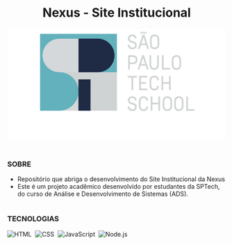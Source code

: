 <h1 align="center">Nexus - Site Institucional</h1>


<p align="center">
  <img src="sptech.png" width="500">
</p>

#
### SOBRE

- Repositório que abriga o desenvolvimento do Site Institucional da Nexus
- Este é um projeto acadêmico desenvolvido por estudantes da SPTech, do curso de Análise e Desenvolvimento de Sistemas (ADS).

#
### TECNOLOGIAS

![HTML](https://img.shields.io/badge/HTML-0D1117?style=for-the-badge&logo=html5&labelColor=0D1117)&nbsp;
![CSS](https://img.shields.io/badge/CSS-0D1117?style=for-the-badge&logo=CSS3&logoColor=1572B6&labelColor=0D1117)&nbsp;
![JavaScript](https://img.shields.io/badge/JavaScript-0D1117?style=for-the-badge&logo=javascript&labelColor=0D1117&textColor=0D1117)&nbsp;
![Node.js](https://img.shields.io/badge/Node.js-0D1117?style=for-the-badge&logo=node.js&labelColor=0D1117)&nbsp;
